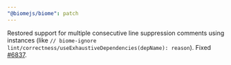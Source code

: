 ```yaml
---
"@biomejs/biome": patch
---
```


Restored support for multiple consecutive line suppression comments using instances (like `// biome-ignore lint/correctness/useExhaustiveDependencies(depName): reason`). Fixed [#6837](https://github.com/biomejs/biome/issues/6837).
